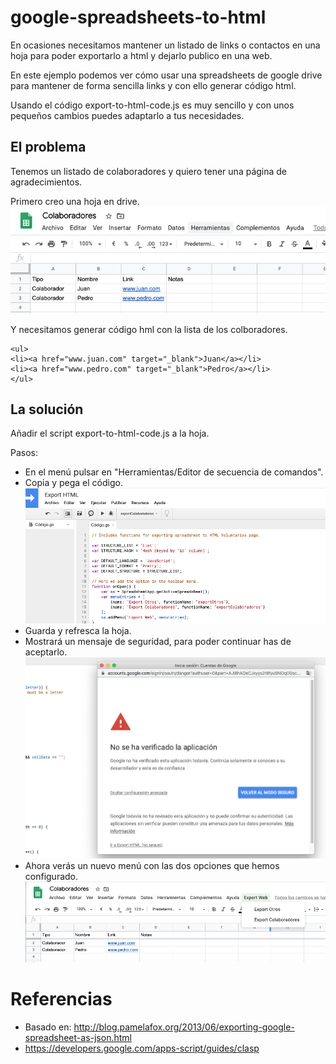 # google-spreadsheets-to-html
En ocasiones necesitamos mantener un listado de links o contactos en una hoja para poder exportarlo a html y dejarlo publico en una web. 

En este ejemplo podemos ver cómo usar una spreadsheets de google drive para mantener de forma sencilla links y con ello generar código html. 

Usando el código export-to-html-code.js es muy sencillo y con unos pequeños cambios puedes adaptarlo a tus necesidades. 

## El problema
Tenemos un listado de colaboradores y quiero tener una página de agradecimientos. 

Primero creo una hoja en drive. 
![Hoja con los colaboradores](images/img_problema_hoja.png)

Y necesitamos generar código hml con la lista de los colboradores.

```
<ul>
<li><a href="www.juan.com" target="_blank">Juan</a></li>
<li><a href="www.pedro.com" target="_blank">Pedro</a></li>
</ul>
```

## La solución
Añadir el script export-to-html-code.js a la hoja.

Pasos:
* En el menú pulsar en "Herramientas/Editor de secuencia de comandos".
* Copia y pega el código.
  ![Editor de còdigo](images/img_solucion_codigo.png)
* Guarda y refresca la hoja. 
* Mostrará un mensaje de seguridad, para poder continuar has de aceptarlo.
  ![Autorizar la ejecución](images/img_solucion_autorizar.png)
* Ahora verás un nuevo menú con las dos opciones que hemos configurado.
  ![Autorizar la ejecución](images/img_solucion_menu.png)



# Referencias
* Basado en: http://blog.pamelafox.org/2013/06/exporting-google-spreadsheet-as-json.html
* https://developers.google.com/apps-script/guides/clasp

